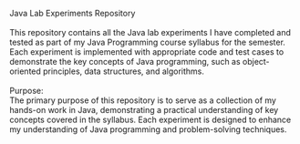 Java Lab Experiments Repository
<br>
<br>
This repository contains all the Java lab experiments I have completed and tested as part of my Java Programming course syllabus for the semester.
Each experiment is implemented with appropriate code and test cases to demonstrate the key concepts of Java programming, such as object-oriented principles, data structures, and algorithms.
<br>
<br>
Purpose:
<br>
The primary purpose of this repository is to serve as a collection of my hands-on work in Java, demonstrating a practical understanding of key concepts covered in the syllabus. 
Each experiment is designed to enhance my understanding of Java programming and problem-solving techniques.
